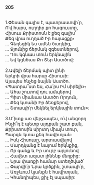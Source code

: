 **205**

\
1.Փեսան գալիս է, պատրաստվի՛ր,\
Ո՛վ հարս, ուղղիր քո հագուստը,\
Հիսուս Քրիստոսն է քեզ գալիս՝\
Քեզ վրա ուղղած Իր հայացքը։\
 ... Գեղեցիկ ես ամեն ծաղկից,\
 ... Ձյունից ճերմակ զգեստներով,\
 ... Դու կգնաս տուն երկնային\
 ... Եվ կցնծաս Քո Տեր Աստծով։\
\
2.Ավելի ճերմակ պիտ լինի\
Երկրի վրա հարսը Հիսուսի:\
Այսպես հնչեց ձայնն Աստծո.\
«Պատրա՞ստ ես, Հա՛րս Իմ սիրելի»։\
 ... Ահա շուտով դու ամպերով\
 ... Պիտ միանաս Աստծո Որդուն,\
 ... Քեզ կտանի Իր ձեռքերով,\
 ... Շտապի՛ր մեկնել երկնային տուն»։\
\
3.Մ՛իտք առ վերջապես, ո՛վ անցորդ\
Ինչի՞դ է պետք այդքան շատ բան,\
Քրիստոսին սիրտդ միայն տուր,\
Պարգև կտա քեզ հավիտյան:\
 ... Իսկ Հիսուսը, արտասվելով\
 ... Մարդկանց է նայում երկնքից,\
 ... Որ գանք և Իր սուրբ արյունով\
 ... Հավետ ազատ լինենք մեղքից:\
 ... Նրա փառքի համար ստեղծված՝\
 ... Փարվի՛ր Նրա կրծքին, շտապի՛ր,\
 ... Առջևում կյանքն է հավիտյան,\
 ... Կհանդիպես, քիչ էլ սպասիր:
